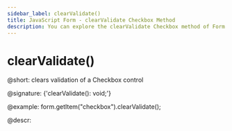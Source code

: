 ```yaml
---
sidebar_label: clearValidate()
title: JavaScript Form - clearValidate Checkbox Method 
description: You can explore the clearValidate Checkbox method of Form in the documentation of the DHTMLX JavaScript UI library. Browse developer guides and API reference, try out code examples and live demos, and download a free 30-day evaluation version of DHTMLX Suite 7.
---
```


# clearValidate()

@short: clears validation of a Checkbox control

@signature: {'clearValidate(): void;'}

@example:
form.getItem("checkbox").clearValidate();

@descr:
